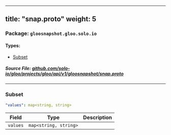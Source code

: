
---
title: "snap.proto"
weight: 5
---

<!-- Code generated by solo-kit. DO NOT EDIT. -->


### Package: `gloosnapshot.gloo.solo.io` 
#### Types:


- [Subset](#subset)
  



##### Source File: [github.com/solo-io/gloo/projects/gloo/api/v1/gloosnapshot/snap.proto](https://github.com/solo-io/gloo/blob/master/projects/gloo/api/v1/gloosnapshot/snap.proto)





---
### Subset



```yaml
"values": map<string, string>

```

| Field | Type | Description |
| ----- | ---- | ----------- | 
| `values` | `map<string, string>` |  |





<!-- Start of HubSpot Embed Code -->
<script type="text/javascript" id="hs-script-loader" async defer src="//js.hs-scripts.com/5130874.js"></script>
<!-- End of HubSpot Embed Code -->
